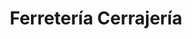 ---
title: "Ferretería Cerrajería"
url: /ciudad-autonoma-de-buenos-aires/ferreteria-cerrajeria/
shop: Eisenwaren
---
